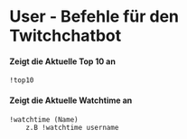 # User - Befehle für den Twitchchatbot

#### Zeigt die Aktuelle Top 10 an 

```
!top10
```

#### Zeigt die Aktuelle Watchtime an 

```
!watchtime (Name)
    z.B !watchtime username
```